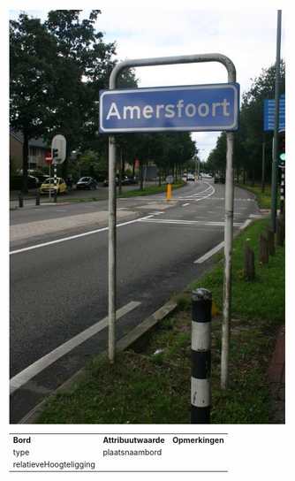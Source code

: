 ![plaatsnaambord.JPG](media/e555d8663f34057220432e7579e95bd3b36e9e2a.jpg)

|                        |                     |                 |
|------------------------|---------------------|-----------------|
| **Bord**               | **Attribuutwaarde** | **Opmerkingen** |
| type                   | plaatsnaambord      |                 |
| relatieveHoogteligging |                     |                 |
